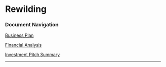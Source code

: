 # Rewilding

### Document Navigation

[Business Plan](./nature_restoration_fund_business_plan.md)

[Financial Analysis](./fund_financial_analysis.md)

[Investment Pitch Summary](./investment_pitch_summary.md)

---
